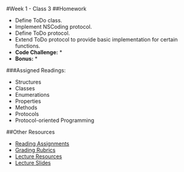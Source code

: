 #Week 1 - Class 3
##Homework
* Define ToDo class.
* Implement NSCoding protocol.
* Define ToDo protocol.
* Extend ToDo protocol to provide basic implementation for certain functions.
* **Code Challenge:**
  *
* **Bonus:**
  *

###Assigned Readings:
* Structures
* Classes
* Enumerations
* Properties
* Methods
* Protocols
* Protocol-oriented Programming

##Other Resources
* [Reading Assignments](../../Resources/ra-grading-standard/)
* [Grading Rubrics](../../Resources/)
* [Lecture Resources](lecture/)
* [Lecture Slides](https://www.icloud.com/keynote/000DEWnsFJTOqf-2h9R-4CNoQ#Week1_Day3)